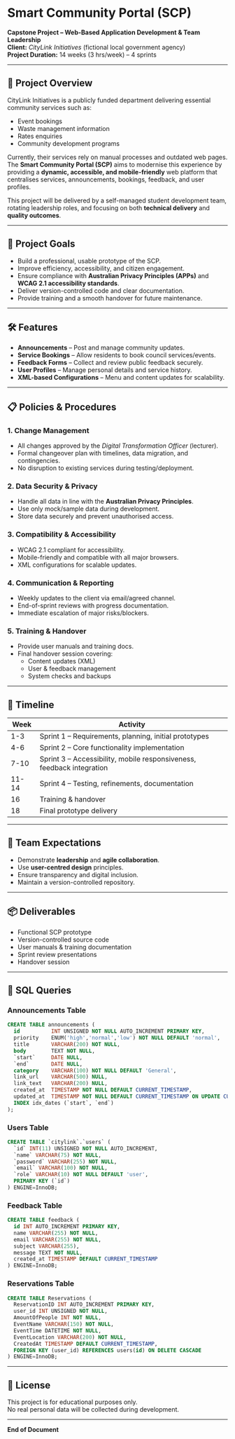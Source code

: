 # Smart Community Portal (SCP)

**Capstone Project – Web-Based Application Development & Team Leadership**  
**Client:** *CityLink Initiatives* (fictional local government agency)  
**Project Duration:** 14 weeks (3 hrs/week) – 4 sprints

---

## 📖 Project Overview

CityLink Initiatives is a publicly funded department delivering essential community services such as:

- Event bookings
- Waste management information
- Rates enquiries
- Community development programs

Currently, their services rely on manual processes and outdated web pages.  
The **Smart Community Portal (SCP)** aims to modernise this experience by providing a **dynamic, accessible, and mobile-friendly** web platform that centralises services, announcements, bookings, feedback, and user profiles.

This project will be delivered by a self-managed student development team, rotating leadership roles, and focusing on both **technical delivery** and **quality outcomes**.

---

## 🎯 Project Goals

- Build a professional, usable prototype of the SCP.
- Improve efficiency, accessibility, and citizen engagement.
- Ensure compliance with **Australian Privacy Principles (APPs)** and **WCAG 2.1 accessibility standards**.
- Deliver version-controlled code and clear documentation.
- Provide training and a smooth handover for future maintenance.

---

## 🛠 Features

- **Announcements** – Post and manage community updates.
- **Service Bookings** – Allow residents to book council services/events.
- **Feedback Forms** – Collect and review public feedback securely.
- **User Profiles** – Manage personal details and service history.
- **XML-based Configurations** – Menu and content updates for scalability.

---

## 📋 Policies & Procedures

### 1. Change Management
- All changes approved by the *Digital Transformation Officer* (lecturer).
- Formal changeover plan with timelines, data migration, and contingencies.
- No disruption to existing services during testing/deployment.

### 2. Data Security & Privacy
- Handle all data in line with the **Australian Privacy Principles**.
- Use only mock/sample data during development.
- Store data securely and prevent unauthorised access.

### 3. Compatibility & Accessibility
- WCAG 2.1 compliant for accessibility.
- Mobile-friendly and compatible with all major browsers.
- XML configurations for scalable updates.

### 4. Communication & Reporting
- Weekly updates to the client via email/agreed channel.
- End-of-sprint reviews with progress documentation.
- Immediate escalation of major risks/blockers.

### 5. Training & Handover
- Provide user manuals and training docs.
- Final handover session covering:
  - Content updates (XML)
  - User & feedback management
  - System checks and backups

---

## 📅 Timeline

| Week | Activity |
|------|----------|
| 1-3  | Sprint 1 – Requirements, planning, initial prototypes |
| 4-6  | Sprint 2 – Core functionality implementation |
| 7-10 | Sprint 3 – Accessibility, mobile responsiveness, feedback integration |
| 11-14| Sprint 4 – Testing, refinements, documentation |
| 16   | Training & handover |
| 18   | Final prototype delivery |

---

## 👥 Team Expectations

- Demonstrate **leadership** and **agile collaboration**.
- Use **user-centred design** principles.
- Ensure transparency and digital inclusion.
- Maintain a version-controlled repository.

---

## 📦 Deliverables

- Functional SCP prototype
- Version-controlled source code
- User manuals & training documentation
- Sprint review presentations
- Handover session

---

## 💾 SQL Queries

### Announcements Table
```sql
CREATE TABLE announcements (
  id          INT UNSIGNED NOT NULL AUTO_INCREMENT PRIMARY KEY,
  priority    ENUM('high','normal','low') NOT NULL DEFAULT 'normal',
  title       VARCHAR(200) NOT NULL,
  body        TEXT NOT NULL,
  `start`     DATE NULL,
  `end`       DATE NULL,
  category    VARCHAR(100) NOT NULL DEFAULT 'General',
  link_url    VARCHAR(500) NULL,
  link_text   VARCHAR(200) NULL,
  created_at  TIMESTAMP NOT NULL DEFAULT CURRENT_TIMESTAMP,
  updated_at  TIMESTAMP NOT NULL DEFAULT CURRENT_TIMESTAMP ON UPDATE CURRENT_TIMESTAMP,
  INDEX idx_dates (`start`, `end`)
);
```

### Users Table
```sql
CREATE TABLE `citylink`.`users` (
  `id` INT(11) UNSIGNED NOT NULL AUTO_INCREMENT,
  `name` VARCHAR(75) NOT NULL,
  `password` VARCHAR(255) NOT NULL,
  `email` VARCHAR(100) NOT NULL,
  `role` VARCHAR(10) NOT NULL DEFAULT 'user',
  PRIMARY KEY (`id`)
) ENGINE=InnoDB;
```

### Feedback Table
```sql
CREATE TABLE feedback (
  id INT AUTO_INCREMENT PRIMARY KEY,
  name VARCHAR(255) NOT NULL,
  email VARCHAR(255) NOT NULL,
  subject VARCHAR(255),
  message TEXT NOT NULL,
  created_at TIMESTAMP DEFAULT CURRENT_TIMESTAMP
) ENGINE=InnoDB;
```

### Reservations Table
```sql
CREATE TABLE Reservations (
  ReservationID INT AUTO_INCREMENT PRIMARY KEY,
  user_id INT UNSIGNED NOT NULL,
  AmountOfPeople INT NOT NULL,
  EventName VARCHAR(150) NOT NULL,
  EventTime DATETIME NOT NULL,
  EventLocation VARCHAR(200) NOT NULL,
  CreatedAt TIMESTAMP DEFAULT CURRENT_TIMESTAMP,
  FOREIGN KEY (user_id) REFERENCES users(id) ON DELETE CASCADE
) ENGINE=InnoDB;
```
---

## 📜 License

This project is for educational purposes only.  
No real personal data will be collected during development.


---

**End of Document**
